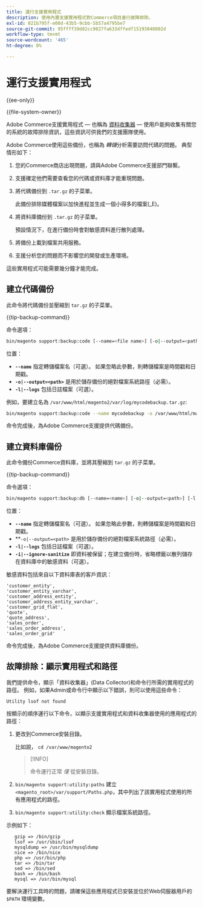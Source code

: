 ```yaml
---
title: 運行支援實用程式
description: 使用內置支援實用程式對Commerce項目進行故障排除。
exl-id: 021b795f-e00d-43b5-9cbb-5b57a4795be7
source-git-commit: 95ffff39d82cc9027fa633dffedf15193040802d
workflow-type: tm+mt
source-wordcount: '465'
ht-degree: 0%

---
```


# 運行支援實用程式

{{ee-only}}

{{file-system-owner}}

Adobe Commerce支援實用程式 — 也稱為 [資料收集器](https://docs.magento.com/user-guide/system/support-data-collector.html) — 使用戶能夠收集有關您的系統的故障排除資訊，這些資訊可供我們的支援團隊使用。

Adobe Commerce使用這些備份，也稱為 _轉儲_&#x200B;分析需要訪問代碼的問題。 典型情形如下：

1. 您的Commerce商店出現問題，請與Adobe Commerce支援部門聯繫。
1. 支援確定他們需要查看您的代碼或資料庫才能重現問題。
1. 將代碼備份到 `.tar.gz` 的子菜單。

   此備份排除媒體檔案以加快進程並生成一個小得多的檔案(_E)。

1. 將資料庫備份到 `.tar.gz` 的子菜單。

   預設情況下，在進行備份時會對敏感資料進行散列處理。

1. 將備份上載到檔案共用服務。
1. 支援分析您的問題而不影響您的開發或生產環境。

這些實用程式可能需要幾分鐘才能完成。

## 建立代碼備份

此命令將代碼備份並壓縮到 `tar.gz` 的子菜單。

{{tip-backup-command}}

命令選項：

```bash
bin/magento support:backup:code [--name=<file name>] [-o|--output=<path>] [-l|--logs]
```

位置：

- **`--name`** 指定轉儲檔案名（可選）。 如果忽略此參數，則轉儲檔案是時間戳和日期戳。
- **`-o|--output=<path>`** 是用於儲存備份的絕對檔案系統路徑（必需）。
- **`-l|--logs`** 包括日誌檔案（可選）。

例如，要建立名為 `/var/www/html/magento2/var/log/mycodebackup.tar.gz`:

```bash
bin/magento support:backup:code --name mycodebackup -o /var/www/html/magento2/var/log
```

命令完成後，為Adobe Commerce支援提供代碼備份。

## 建立資料庫備份

此命令備份Commerce資料庫，並將其壓縮到 `tar.gz` 的子菜單。

{{tip-backup-command}}

命令選項：

```bash
bin/magento support:backup:db [--name=<name>] [-o|--output=<path>] [-l|--logs] [-i|--ignore-sanitize]
```

位置：

- **`--name`** 指定轉儲檔案名（可選）。 如果忽略此參數，則轉儲檔案是時間戳和日期戳。
- **`-o|--output=<path>` 是用於儲存備份的絕對檔案系統路徑（必需）。
- **`-l|--logs`** 包括日誌檔案（可選）。
- **`-i|--ignore-sanitize`** 即資料被保留；在建立備份時，省略標籤以散列儲存在資料庫中的敏感資料（可選）。

敏感資料包括來自以下資料庫表的客戶資訊：

```terminal
'customer_entity',
'customer_entity_varchar',
'customer_address_entity',
'customer_address_entity_varchar',
'customer_grid_flat',
'quote',
'quote_address',
'sales_order',
'sales_order_address',
'sales_order_grid'
```

命令完成後，為Adobe Commerce支援提供資料庫備份。

## 故障排除：顯示實用程式和路徑

我們提供命令，顯示「資料收集器」(Data Collector)和命令行所需的實用程式的路徑。 例如，如果Admin或命令行中顯示以下錯誤，則可以使用這些命令：

```terminal
Utility lsof not found
```

按顯示的順序運行以下命令，以顯示支援實用程式和資料收集器使用的應用程式的路徑：

1. 更改到Commerce安裝目錄。

   比如說， `cd /var/www/magento2`

   >[!INFO]
   >
   >命令運行正常 _僅_ 從安裝目錄。

1. `bin/magento support:utility:paths` 建立 `<magento_root>/var/support/Paths.php`，其中列出了該實用程式使用的所有應用程式的路徑。
1. `bin/magento support:utility:check` 顯示檔案系統路徑。

示例如下：

```terminal
   gzip => /bin/gzip
   lsof => /usr/sbin/lsof
   mysqldump => /usr/bin/mysqldump
   nice => /bin/nice
   php => /usr/bin/php
   tar => /bin/tar
   sed => /bin/sed
   bash => /bin/bash
   mysql => /usr/bin/mysql
```

要解決運行工具時的問題，請確保這些應用程式已安裝並位於Web伺服器用戶的 `$PATH` 環境變數。
